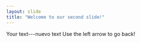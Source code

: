 ```yaml
---
layout: slide
title: "Welcome to our second slide!"
---
```

Your text---nuevo text
Use the left arrow to go back!
